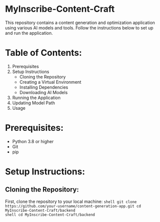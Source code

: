 # MyInscribe-Content-Craft

This repository contains a content generation and optimization application using various AI models and tools. Follow the instructions below to set up and run the application.

# Table of Contents:
1. Prerequisites
2. Setup Instructions
    - Cloning the Repository
    - Creating a Virtual Environment
    - Installing Dependencies
    - Downloading AI Models
3. Running the Application
4. Updating Model Path
5. Usage
# Prerequisites:
  - Python 3.8 or higher
  - Git
  - pip
# Setup Instructions:
## Cloning the Repository:
First, clone the repository to your local machine:
    ```shell
    git clone https://github.com/your-username/content-generation-app.git
    cd MyInscribe-Content-Craft/backend
    ```<br/>
    ```shell
    cd MyInscribe-Content-Craft/backend
    ```

